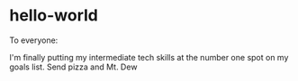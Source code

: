 # hello-world

To everyone:

I'm finally putting my intermediate tech skills at the number one spot on my goals list.
Send pizza and Mt. Dew
